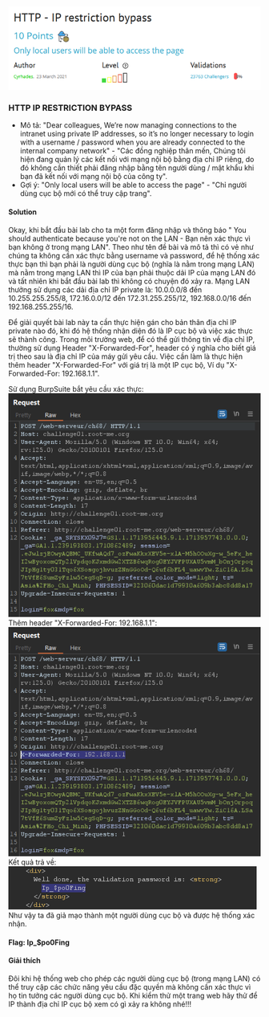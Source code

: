![](media/image.png)
### HTTP IP RESTRICTION BYPASS
* Mô tả: "Dear colleagues, We’re now managing connections to the intranet using private IP addresses, so it’s no longer necessary to login with a username / password when you are already connected to the internal company network" - "Các đồng nghiệp thân mến,  Chúng tôi hiện đang quản lý các kết nối với mạng nội bộ bằng địa chỉ IP riêng, do đó không cần thiết phải đăng nhập bằng tên người dùng / mật khẩu khi bạn đã kết nối với mạng nội bộ của công ty".
* Gợi ý: "Only local users will be able to access the page" - "Chỉ người dùng cục bộ mới có thể truy cập trang".

#### Solution
Okay, khi bắt đầu bài lab cho ta một form đăng nhập và thông báo " You should authenticate because you're not on the LAN - Bạn nên xác thực vì bạn không ở trong mạng LAN".
Theo như tên đề bài và mô tả thì có vẻ như chúng ta không cần xác thực bằng username và password, để hệ thống xác thực bạn thì bạn phải là người dùng cục bộ (nghĩa là nằm trong mạng LAN) mà nằm trong mạng LAN thì IP của bạn phải thuộc dải IP của mạng LAN đó và tất nhiên khi bắt đầu bài lab thì không có chuyện đó xảy ra.
Mạng LAN thưởng sử dụng các dải địa chỉ IP private là: 10.0.0.0/8 đến 10.255.255.255/8, 172.16.0.0/12 đến 172.31.255.255/12, 192.168.0.0/16 đến 192.168.255.255/16.

Để giải quyết bài lab này ta cần thực hiện gán cho bản thân địa chỉ IP private nào đó, khi đó hệ thống nhận diện đó là IP cục bộ và việc xác thực sẽ thành công.
Trong môi trường web, để có thể gửi thông tin về địa chỉ IP, thường sử dụng Header "X-Forwarded-For", header có ý nghĩa cho biết giá trị theo sau là địa chỉ IP của máy gửi yêu cầu.
Việc cần làm là thực hiện thêm header "X-Forwarded-For" với giá trị là một IP cục bộ, Ví dụ "X-Forwarded-For: 192.168.1.1".

Sử dụng BurpSuite bắt yêu cầu xác thực:
![](media/image-1.png)
Thêm header "X-Forwarded-For: 192.168.1.1":
![](media/image-2.png)
Kết quả trả về:
![](media/image-3.png)
Như vậy ta đã giả mạo thành một người dùng cục bộ và được hệ thống xác nhận.
#### Flag: Ip_$po0Fing
#### Giải thích
Đôi khi hệ thống web cho phép các người dùng cục bộ (trong mạng LAN) có thể truy cập các chức năng yêu cầu đặc quyền mà không cần xác thực vì họ tin tưởng các người dùng cục bộ. Khi kiểm thử một trang web hãy thử để IP thành địa chỉ IP cục bộ xem có gì xảy ra không nhé!!!
